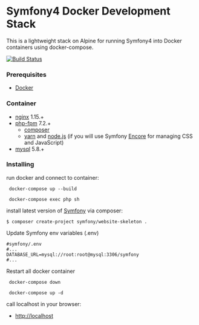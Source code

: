 # Symfony4 Docker Development Stack
This is a lightweight stack on Alpine for running Symfony4 into Docker containers using docker-compose. 

[![Build Status](https://travis-ci.org/coloso/symfony-docker.svg?branch=master)](https://travis-ci.org/coloso/symfony-docker)
### Prerequisites
* [Docker](https://www.docker.com/)

### Container
 - [nginx](https://hub.docker.com/_/nginx/) 1.15.+
 - [php-fpm](https://hub.docker.com/_/php/) 7.2.+
    - [composer](https://getcomposer.org/) 
    - [yarn](https://yarnpkg.com/lang/en/) and [node.js](https://nodejs.org/en/) (if you will use Symfony [Encore](https://symfony.com/doc/current/frontend/encore/installation.html) for managing CSS and JavaScript)
- [mysql](https://hub.docker.com/_/mysql/) 5.8.+

### Installing

run docker and connect to container:
```
 docker-compose up --build
```
```
 docker-compose exec php sh
```

install latest version of [Symfony](http://symfony.com/doc/current/setup.html) via composer:
```
$ composer create-project symfony/website-skeleton .
```

Update Symfony env variables (.env) 
```
#symfony/.env
#...
DATABASE_URL=mysql://root:root@mysql:3306/symfony
#...
```
Restart all docker container
```
 docker-compose down
```
```
 docker-compose up -d
```


call localhost in your browser:
- [http://localhost](http://localhost/)
